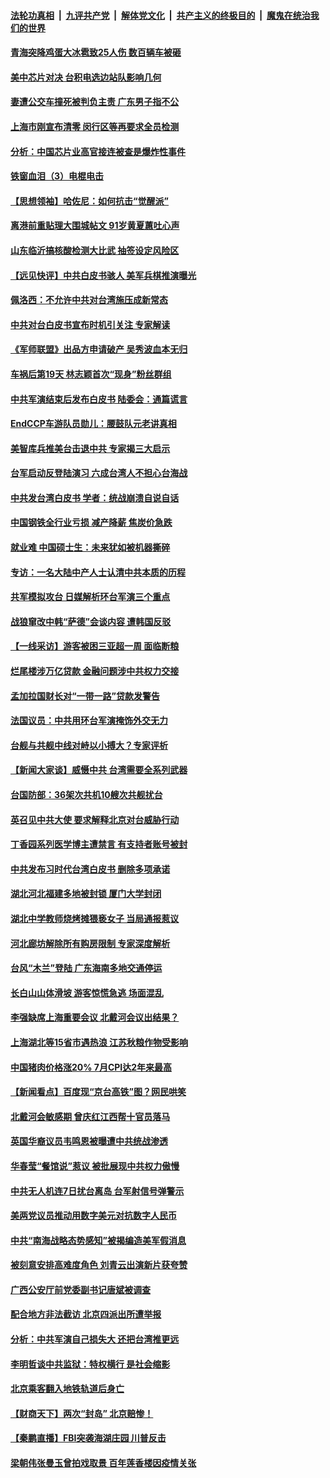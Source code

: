 ####  [法轮功真相](../../../../basic/blob/master/README.md?t=08111431) &nbsp;|&nbsp; [九评共产党](../../../../9ping.md/blob/master/README.md?t=08111431) &nbsp;|&nbsp; [解体党文化](../../../../jtdwh.md/blob/master/README.md?t=08111431)  &nbsp;|&nbsp; [共产主义的终极目的](../../../../gczydzjmd.md/blob/master/README.md?t=08111431) &nbsp;|&nbsp; [魔鬼在统治我们的世界](../../../../mgztzwmdsj.md/blob/master/README.md?t=08111431) 

#### [青海突降鸡蛋大冰雹致25人伤 数百辆车被砸](../pages/nsc413/n13800006.md?t=08111431) 

#### [美中芯片对决 台积电选边站队影响几何](../pages/nsc413/n13800044.md?t=08111431) 


#### [妻遭公交车撞死被判负主责 广东男子指不公](../pages/nsc413/n13800032.md?t=08111431) 

#### [上海市刚宣布清零 闵行区等再要求全员检测](../pages/nsc413/n13799959.md?t=08111431) 

#### [分析：中国芯片业高官接连被查是爆炸性事件](../pages/nsc413/n13799810.md?t=08111431) 

#### [铁窗血泪（3）电棍电击](../pages/nsc413/n13798789.md?t=08111431) 

#### [【思想领袖】哈佐尼：如何抗击“觉醒派”](../pages/nsc413/n13790244.md?t=08111431) 

#### [离港前重贴理大围城帖文 91岁黄夏蕙吐心声](../pages/nsc413/n13799923.md?t=08111431) 

#### [山东临沂搞核酸检测大比武 抽签设定风险区](../pages/nsc413/n13799924.md?t=08111431) 

#### [【远见快评】中共白皮书骇人 美军兵棋推演曝光](../pages/nsc413/n13799913.md?t=08111431) 

#### [佩洛西：不允许中共对台湾施压成新常态](../pages/nsc413/n13799927.md?t=08111431) 

#### [中共对台白皮书宣布时机引关注 专家解读](../pages/nsc413/n13799899.md?t=08111431) 

#### [《军师联盟》出品方申请破产 吴秀波血本无归](../pages/nsc413/n13799860.md?t=08111431) 

#### [车祸后第19天 林志颖首次“现身”粉丝群组](../pages/nsc413/n13799879.md?t=08111431) 

#### [中共军演结束后发布白皮书 陆委会：通篇谎言](../pages/nsc413/n13799874.md?t=08111431) 

#### [EndCCP车游队员勋儿：腰鼓队元老讲真相](../pages/nsc413/n13799669.md?t=08111431) 

#### [美智库兵推美台击退中共 专家揭三大启示](../pages/nsc413/n13799676.md?t=08111431) 

#### [台军启动反登陆演习 六成台湾人不担心台海战](../pages/nsc413/n13799848.md?t=08111431) 

#### [中共发台湾白皮书 学者：统战崩溃自说自话](../pages/nsc413/n13799906.md?t=08111431) 

#### [中国钢铁全行业亏损 减产降薪 焦炭价急跌](../pages/nsc413/n13799650.md?t=08111431) 

#### [就业难 中国硕士生：未来犹如被机器撕碎](../pages/nsc413/n13799828.md?t=08111431) 

#### [专访：一名大陆中产人士认清中共本质的历程](../pages/nsc413/n13799546.md?t=08111431) 

#### [共军模拟攻台 日媒解析环台军演三个重点](../pages/nsc413/n13799801.md?t=08111431) 

#### [战狼窜改中韩“萨德”会谈内容 遭韩国反驳](../pages/nsc413/n13799823.md?t=08111431) 

#### [【一线采访】游客被困三亚超一周 面临断粮](../pages/nsc413/n13799624.md?t=08111431) 

#### [烂尾楼涉万亿贷款 金融问题涉中共权力交接](../pages/nsc413/n13799798.md?t=08111431) 

#### [孟加拉国财长对“一带一路”贷款发警告](../pages/nsc413/n13799259.md?t=08111431) 

#### [法国议员：中共用环台军演掩饰外交无力](../pages/nsc413/n13799772.md?t=08111431) 

#### [台舰与共舰中线对峙以小搏大？专家评析](../pages/nsc413/n13799723.md?t=08111431) 

#### [【新闻大家谈】威慑中共 台湾需要全系列武器](../pages/nsc413/n13799721.md?t=08111431) 

#### [台国防部：36架次共机10艘次共舰扰台](../pages/nsc413/n13799668.md?t=08111431) 

#### [英召见中共大使 要求解释北京对台威胁行动](../pages/nsc413/n13799683.md?t=08111431) 

#### [丁香园系列医学博主遭禁言 有支持者账号被封](../pages/nsc413/n13799641.md?t=08111431) 

#### [中共发布习时代台湾白皮书 删除多项承诺](../pages/nsc413/n13799640.md?t=08111431) 

#### [湖北河北福建多地被封锁 厦门大学封闭](../pages/nsc413/n13799527.md?t=08111431) 

#### [湖北中学教师烧烤摊猥亵女子 当局通报惹议](../pages/nsc413/n13799580.md?t=08111431) 

#### [河北廊坊解除所有购房限制 专家深度解析](../pages/nsc413/n13799355.md?t=08111431) 

#### [台风“木兰”登陆 广东海南多地交通停运](../pages/nsc413/n13799396.md?t=08111431) 

#### [长白山山体滑坡 游客惊慌急逃 场面混乱](../pages/nsc413/n13799544.md?t=08111431) 

#### [李强缺席上海重要会议 北戴河会议出结果？](../pages/nsc413/n13799418.md?t=08111431) 

#### [上海湖北等15省市遇热浪 江苏秋粮作物受影响](../pages/nsc413/n13799256.md?t=08111431) 

#### [中国猪肉价格涨20% 7月CPI达2年来最高](../pages/nsc413/n13799359.md?t=08111431) 

#### [【新闻看点】百度现“京台高铁”图？网民哄笑](../pages/nsc413/n13799099.md?t=08111431) 

#### [北戴河会敏感期 曾庆红江西帮十官员落马](../pages/nsc413/n13799358.md?t=08111431) 

#### [英国华裔议员韦鸣恩被曝遭中共统战渗透](../pages/nsc413/n13799344.md?t=08111431) 

#### [华春莹“餐馆说”惹议 被批展现中共权力傲慢](../pages/nsc413/n13799250.md?t=08111431) 

#### [中共无人机连7日扰台离岛 台军射信号弹警示](../pages/nsc413/n13799205.md?t=08111431) 

#### [美两党议员推动用数字美元对抗数字人民币](../pages/nsc413/n13799236.md?t=08111431) 

#### [中共“南海战略态势感知”被揭编造美军假消息](../pages/nsc413/n13799110.md?t=08111431) 


#### [被刻意安排高难度角色 刘青云出演新片获夸赞](../pages/nsc413/n13799117.md?t=08111431) 

#### [广西公安厅前党委副书记唐斌被调查](../pages/nsc413/n13799198.md?t=08111431) 

#### [配合地方非法截访 北京四派出所遭举报](../pages/nsc413/n13799156.md?t=08111431) 

#### [分析：中共军演自己损失大 还把台湾推更远](../pages/nsc413/n13798501.md?t=08111431) 

#### [李明哲谈中共监狱：特权横行 是社会缩影](../pages/nsc413/n13799212.md?t=08111431) 

#### [北京乘客翻入地铁轨道后身亡](../pages/nsc413/n13799180.md?t=08111431) 

#### [【财商天下】两次“封岛” 北京赔惨！](../pages/nsc413/n13799013.md?t=08111431) 

#### [【秦鹏直播】FBI突袭海湖庄园 川普反击](../pages/nsc413/n13799038.md?t=08111431) 

#### [梁朝伟张曼玉曾拍戏取景 百年莲香楼因疫情关张](../pages/nsc413/n13799069.md?t=08111431) 

